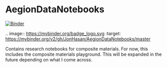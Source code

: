 # AegionDataNotebooks

[![Binder](https://mybinder.org/badge_logo.svg)](https://mybinder.org/v2/gh/JonHasan/AegionDataNotebooks/master)

.. image:: https://mybinder.org/badge_logo.svg
 :target: https://mybinder.org/v2/gh/JonHasan/AegionDataNotebooks/master
 
Contains research notebooks for composite materials. For now, this includes the composite materials playground. This will be expanded in the future depending on what I come across. 
